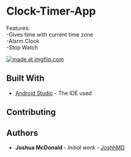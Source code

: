 # Clock-Timer-App
Features: <br />
-Gives time with current time zone <br />
-Alarm Clock <br />
-Stop Watch <br />

<a href="https://imgflip.com/gif/3mx82m"><img src="https://i.imgflip.com/3mx82m.gif" title="made at imgflip.com"/></a>

## Built With

* [Android Studio](https://developer.android.com/studio) - The IDE used

## Contributing

## Authors

* **Joshua McDonald** - *Initial work* - [JoshhMD](https://github.com/joshhMD)
